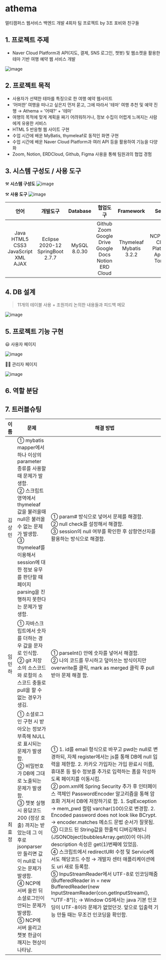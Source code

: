 # athema
멀티캠퍼스 웹서비스 백엔드 개발 4회차 팀 프로젝트 by 3조 포비와 친구들

## 1. 프로젝트 주제
- Naver Cloud Platform과 API(지도, 결제, SNS 로그인, 챗봇) 및 웹소켓을 활용한 테마 기반 여행 예약 웹 서비스 개발 

![image](https://user-images.githubusercontent.com/58433759/218383511-64587501-f643-410e-b3c8-34dcac56ae3f.png)


## 2. 프로젝트 목적
- 사용자가 선택한 테마를 특징으로 한 여행 예약 웹사이트
- ‘어떠한’ 여행을 떠나고 싶은지 먼저 묻고, 그에 따라서 '테마' 여행 추천 및 예약 진행 → Athema = '어때?' + '테마'
- 여행의 목적에 맞게 계획을 짜기 어려워하거나, 정보 수집이 어렵게 느껴지는 사람에게 유용한 서비스
- HTML 5 반응형 웹 사이트 구현
- 수업 시간에 배운 MyBatis, thymeleaf로 동적인 화면 구현
- 수업 시간에 배운 Naver Cloud Platform과 여러 API 등을 활용하여 기능을 다양화
- Zoom, Notion, ERDCloud, Github, Figma 사용을 통해 팀원과의 협업 경험

## 3. 시스템 구성도 / 사용 도구
⚒️ **시스템 구성도** 
![image](https://user-images.githubusercontent.com/58433759/218406414-c947b7ff-8179-4a2f-8ea3-71adc2fbe189.png)

⚒️ **사용 도구** 
![image](https://user-images.githubusercontent.com/58433759/218408167-1c8c88fc-3472-4f68-a0c6-449cda263d92.png)

|                            언어                            |                 개발도구                  |    Database    |                           협업도구                           |          Framework          |         Server          |
|:--------------------------------------------------------:|:-------------------------------------:|:--------------:|:--------------------------------------------------------:|:---------------------------:|:-----------------------:|
| Java<br/>HTML5<br/>CSS3<br/>JavaScript<br/>XML<br/>AJAX  | Eclipse 2020-12<br/>SpringBoot 2.7.7  |  MySQL 8.0.30  | Github<br/>Zoom<br/>Google Drive<br/>Google Docs<br/>Notion<br/>ERD Cloud | Thymeleaf<br/>Mybatis 3.2.2 | NCP(Naver Cloud Platform)<br/>Apache Tomcat |

## 4. DB 설계
> 11개의 테이블 사용 + 조원끼리 논의한 내용들과 피드백 메모 <br/>

![image](https://user-images.githubusercontent.com/58433759/217460880-08b80f88-8e45-4e73-a1aa-8d1cc3b324ce.png)

## 5. 프로젝트 기능 구현
😃 사용자 페이지

![image](https://user-images.githubusercontent.com/58433759/218676397-13f666b0-4ebc-44ec-b70f-705406c3ba03.png)

🧑‍💻 관리자 페이지

![image](https://user-images.githubusercontent.com/58433759/218932704-a21fd0e1-571e-4904-9a2b-314e468d9870.png)


## 6. 역할 분담

## 7. 트러블슈팅
|이름|문제|해결 방법|
|:--:|--|--|
|김상민|① mybatis mapper에서 하나 이상의 parameter 종류를 사용할 때 문제가 발생함.<br> ② 스크립트 영역에서 thymeleaf 값을 불러올때 null은 불러올 수 없는 문제가 발생함.<br> ③ thymeleaf를 이용해서 session에 대한 정보 유무를 판단할 때 페이지 parsing을 진행하지 못한다는 문제가 발생함. |① param# 방식으로 넣어서 문제를 해결함.<br>② null check를 설정해서  해결함.<br> ③ session의 null 여부를 확인한 후 삼항연산자를 활용하는 방식으로 해결함.
|임민하|① 자바스크립트에서 숫자를 더하는 경우 값을 문자로 인식함.<br>② git 저장소의 소스코드와 로컬의 소스코드 충돌로 pull을 할 수 없는 경우가 생김.<br>|① parseInt() 안에 숫자를 넣어서 해결함.<br>② 나의 코드를 무시하고 덮어쓰는 방식이지만 overwrite를 클릭, mark as merged 클릭 후 pull 받아 문제 해결 함.<br> 
|최효정|① 소셜로그인 구현 시 받아오는 정보가 부족해 NULL로 표시되는 문제가 발생함.<br> ② 비밀번호가 DB에 그대로 노출되는 문제가 발생함. <br> ③ 챗봇 실행시 응답코드 200 (정상 호출) 까지는 받았는데 그 이후로 jsonparser만 돌리면 값이 null로 나오는 문제가 발생함. <br> ④ NCP에 서버 올린 뒤 소셜로그인이 안되는 문제가 발생함. <br> ⑤ NCP에 서버 올리고 챗봇 한글이 깨지는 현상이 나타남. |① 1. id를 email 형식으로 바꾸고 pwd는 null로 변경하되, 자체 register에서는 js를 통해 DB에 null 입력을 제한함. 2. 카카오 가입자는 가입 완료시 이름, 휴대폰 등 필수 정보를 추가로 입력하는 폼을 작성하도록 페이지를 이동시킴. <br> ② pom.xml에 Spring Security 추가 후 인터페이스 객체인 PasswordEncoder 알고리즘을 통해 암호화 거쳐서 DB에 저장하기로 함.  1. SqlException → mem_pwd 컬럼 varchar(100)으로 변경함.  2. Encoded password does not look like BCrypt. → encoder.matches 메소드 문법 순서가 잘못됨. <br> ③ 디코드 된 String값을 한줄씩 디버깅해보니 (JSONObject)bubblesArray.get(0)이 아니라 description 속성은 get(1)번째에 있었음. <br> ④ 스크립트에서 redirectURI 수정 및 Service에서도 해당코드 수정 → 개발자 센터 애플리케이션에도 uri 새로 등록함. <br> ⑤ InpuStreamReader에서 UTF-8로 인코딩해줌 (BufferedReader in = new BufferedReader(new InputStreamReader(con.getInputStream(), "UTF-8")); → Window OS에서는 java 기본 인코딩이 UTF-8이라 문제가 없었던것. 앞으로 입출력 기능 만들 때는 무조건 인코딩을 확인함.
